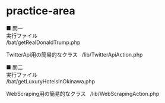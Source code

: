 # practice-area  
  
■ 問一  
実行ファイル  
/bat/getRealDonaldTrump.php  
  
TwitterApi用の簡易的なクラス  
/lib/TwitterApiAction.php  
  
■ 問二  
実行ファイル  
/bat/getLuxuryHotelsInOkinawa.php  
  
WebScraping用の簡易的なクラス  
/lib/WebScrapingAction.php  

